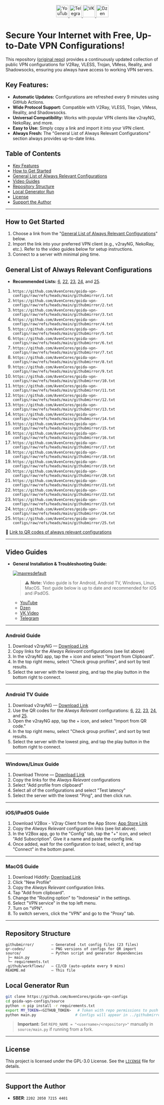 <div align="center">
    <a href="https://www.youtube.com/@avencores/" target="_blank">
      <img src="https://github.com/user-attachments/assets/338bcd74-e3c3-4700-87ab-7985058bd17e" alt="YouTube" height="40">
    </a>
    <a href="https://t.me/avencoresyt" target="_blank">
      <img src="https://github.com/user-attachments/assets/939f8beb-a49a-48cf-89b9-d610ee5c4b26" alt="Telegram" height="40">
    </a>
    <a href="https://vk.com/avencoresvk" target="_blank">
      <img src="https://github.com/user-attachments/assets/dc109dda-9045-4a06-95a5-3399f0e21dc4" alt="VK" height="40">
    </a>
    <a href="https://dzen.ru/avencores" target="_blank">
      <img src="https://github.com/user-attachments/assets/bd55f5cf-963c-4eb8-9029-7b80c8c11411" alt="Dzen" height="40">
    </a>
</div>

# Secure Your Internet with Free, Up-to-Date VPN Configurations!

This repository ([original repo](https://github.com/AvenCores/goida-vpn-configs)) provides a continuously updated collection of public VPN configurations for V2Ray, VLESS, Trojan, VMess, Reality, and Shadowsocks, ensuring you always have access to working VPN servers.

## Key Features:

*   **Automatic Updates:** Configurations are refreshed every 9 minutes using GitHub Actions.
*   **Wide Protocol Support:** Compatible with V2Ray, VLESS, Trojan, VMess, Reality, and Shadowsocks.
*   **Universal Compatibility:** Works with popular VPN clients like v2rayNG, NekoRay, and more.
*   **Easy to Use:** Simply copy a link and import it into your VPN client.
*   **Always Fresh:** The "General List of Always Relevant Configurations" section always provides up-to-date links.

## Table of Contents

*   [Key Features](#key-features)
*   [How to Get Started](#how-to-get-started)
*   [General List of Always Relevant Configurations](#general-list-of-always-relevant-configurations)
*   [Video Guides](#video-guides)
*   [Repository Structure](#repository-structure)
*   [Local Generator Run](#local-generator-run)
*   [License](#license)
*   [Support the Author](#support-the-author)

---

## How to Get Started

1.  Choose a link from the "[General List of Always Relevant Configurations](#general-list-of-always-relevant-configurations)" below.
2.  Import the link into your preferred VPN client (e.g., v2rayNG, NekoRay, etc.). Refer to the video guides below for setup instructions.
3.  Connect to a server with minimal ping time.

## General List of Always Relevant Configurations

*   **Recommended Lists:**  [6](https://github.com/AvenCores/goida-vpn-configs/raw/refs/heads/main/githubmirror/6.txt), [22](https://github.com/AvenCores/goida-vpn-configs/raw/refs/heads/main/githubmirror/22.txt), [23](https://github.com/AvenCores/goida-vpn-configs/raw/refs/heads/main/githubmirror/23.txt), [24](https://github.com/AvenCores/goida-vpn-configs/raw/refs/heads/main/githubmirror/24.txt), and [25](https://github.com/AvenCores/goida-vpn-configs/raw/refs/heads/main/githubmirror/25.txt).

1.  `https://github.com/AvenCores/goida-vpn-configs/raw/refs/heads/main/githubmirror/1.txt`
2.  `https://github.com/AvenCores/goida-vpn-configs/raw/refs/heads/main/githubmirror/2.txt`
3.  `https://github.com/AvenCores/goida-vpn-configs/raw/refs/heads/main/githubmirror/3.txt`
4.  `https://github.com/AvenCores/goida-vpn-configs/raw/refs/heads/main/githubmirror/4.txt`
5.  `https://github.com/AvenCores/goida-vpn-configs/raw/refs/heads/main/githubmirror/5.txt`
6.  `https://github.com/AvenCores/goida-vpn-configs/raw/refs/heads/main/githubmirror/6.txt`
7.  `https://github.com/AvenCores/goida-vpn-configs/raw/refs/heads/main/githubmirror/7.txt`
8.  `https://github.com/AvenCores/goida-vpn-configs/raw/refs/heads/main/githubmirror/8.txt`
9.  `https://github.com/AvenCores/goida-vpn-configs/raw/refs/heads/main/githubmirror/9.txt`
10. `https://github.com/AvenCores/goida-vpn-configs/raw/refs/heads/main/githubmirror/10.txt`
11. `https://github.com/AvenCores/goida-vpn-configs/raw/refs/heads/main/githubmirror/11.txt`
12. `https://github.com/AvenCores/goida-vpn-configs/raw/refs/heads/main/githubmirror/12.txt`
13. `https://github.com/AvenCores/goida-vpn-configs/raw/refs/heads/main/githubmirror/13.txt`
14. `https://github.com/AvenCores/goida-vpn-configs/raw/refs/heads/main/githubmirror/14.txt`
15. `https://github.com/AvenCores/goida-vpn-configs/raw/refs/heads/main/githubmirror/15.txt`
16. `https://github.com/AvenCores/goida-vpn-configs/raw/refs/heads/main/githubmirror/16.txt`
17. `https://github.com/AvenCores/goida-vpn-configs/raw/refs/heads/main/githubmirror/17.txt`
18. `https://github.com/AvenCores/goida-vpn-configs/raw/refs/heads/main/githubmirror/18.txt`
19. `https://github.com/AvenCores/goida-vpn-configs/raw/refs/heads/main/githubmirror/19.txt`
20. `https://github.com/AvenCores/goida-vpn-configs/raw/refs/heads/main/githubmirror/20.txt`
21. `https://github.com/AvenCores/goida-vpn-configs/raw/refs/heads/main/githubmirror/21.txt`
22. `https://github.com/AvenCores/goida-vpn-configs/raw/refs/heads/main/githubmirror/22.txt`
23. `https://github.com/AvenCores/goida-vpn-configs/raw/refs/heads/main/githubmirror/23.txt`
24. `https://github.com/AvenCores/goida-vpn-configs/raw/refs/heads/main/githubmirror/24.txt`
25. `https://github.com/AvenCores/goida-vpn-configs/raw/refs/heads/main/githubmirror/25.txt`

🔗 [Link to QR codes of always relevant configurations](https://github.com/AvenCores/goida-vpn-configs/tree/main/qr-codes)

---

## Video Guides

*   **General Installation & Troubleshooting Guide:**

    [![maxresdefault](https://github.com/user-attachments/assets/e36e2351-3b1a-4b90-87f7-cafbc74f238c)](https://youtu.be/sagz2YluM70)

    > ⚠️ **Note:** Video guide is for Android, Android TV, Windows, Linux, MacOS.  Text guide below is up to date and recommended for iOS and iPadOS.

    *   [YouTube](https://youtu.be/sagz2YluM70)
    *   [Dzen](https://dzen.ru/video/watch/680d58f28c6d3504e953bd6d)
    *   [VK Video](https://vk.com/video-200297343_456239303)
    *   [Telegram](https://t.me/avencoreschat/56595)

---
### Android Guide

1.  Download v2rayNG — [Download Link](https://github.com/2dust/v2rayNG/releases/download/1.10.19/v2rayNG_1.10.19_universal.apk)
2.  Copy links for the *Always Relevant* configurations (see list above)
3.  In the v2rayNG app, tap the + icon and select "Import from Clipboard".
4.  In the top right menu, select "Check group profiles", and sort by test results.
5.  Select the server with the lowest ping, and tap the play button in the bottom right to connect.

---
### Android TV Guide

1.  Download v2rayNG — [Download Link](https://github.com/2dust/v2rayNG/releases/download/1.10.19/v2rayNG_1.10.19_universal.apk)
2.  Use the QR codes for the *Always Relevant* configurations: [6](https://github.com/AvenCores/goida-vpn-configs/blob/main/qr-codes/6.png), [22](https://github.com/AvenCores/goida-vpn-configs/blob/main/qr-codes/22.png), [23](https://github.com/AvenCores/goida-vpn-configs/blob/main/qr-codes/23.png), [24](https://github.com/AvenCores/goida-vpn-configs/blob/main/qr-codes/24.png), and [25](https://github.com/AvenCores/goida-vpn-configs/blob/main/qr-codes/25.png).
3.  Open the v2rayNG app, tap the + icon, and select "Import from QR code."
4.  In the top right menu, select "Check group profiles", and sort by test results.
5.  Select the server with the lowest ping, and tap the play button in the bottom right to connect.

---
### Windows/Linux Guide

1.  Download Throne — [Download Link](https://github.com/throneproj/Throne/releases/download/1.0.5/Throne-1.0.5-windows64.zip)
2.  Copy the links for the *Always Relevant* configurations
3.  Select "Add profile from clipboard"
4.  Select all of the configurations and select "Test latency"
5.  Select the server with the lowest "Ping", and then click run.

---
### iOS/iPadOS Guide

1.  Download V2Box - V2ray Client from the App Store: [App Store Link](https://apps.apple.com/ru/app/v2box-v2ray-client/id6446814690)
2.  Copy the *Always Relevant* configuration links (see list above).
3.  In the V2Box app, go to the "Config" tab, tap the "+" icon, and select "Add Subscription". Give it a name and paste the config link.
4.  Once added, wait for the configuration to load, select it, and tap "Connect" in the bottom panel.

---
### MacOS Guide

1.  Download Hiddify: [Download Link](https://github.com/hiddify/hiddify-app/releases/latest/download/Hiddify-MacOS.dmg)
2.  Click "New Profile"
3.  Copy the *Always Relevant* configuration links.
4.  Tap "Add from clipboard".
5.  Change the "Routing option" to "Indonesia" in the settings.
6.  Select "VPN service" in the top left menu.
7.  Turn on "VPN".
8.  To switch servers, click the "VPN" and go to the "Proxy" tab.

---

## Repository Structure

```text
githubmirror/        — Generated .txt config files (23 files)
qr-codes/            — PNG versions of configs for QR import
source/              — Python script and generator dependencies
 ├─ main.py
 └─ requirements.txt
.github/workflows/   — CI/CD (auto-update every 9 mins)
README.md            — This file
```

## Local Generator Run

```bash
git clone https://github.com/AvenCores/goida-vpn-configs
cd goida-vpn-configs/source
python -m pip install -r requirements.txt
export MY_TOKEN=<GITHUB_TOKEN>   # Token with repo permissions to push changes
python main.py                  # Configs will appear in ../githubmirror
```

> **Important:** Set `REPO_NAME = "<username>/<repository>"` manually in `source/main.py` if running from a fork.

---

## License

This project is licensed under the GPL-3.0 License.  See the [`LICENSE`](LICENSE) file for details.

---

## Support the Author

*   **SBER**: `2202 2050 7215 4401`